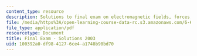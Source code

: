 ```yaml
---
content_type: resource
description: Solutions to final exam on electromagnetic fields, forces, and motion.
file: /media/https%3A/open-learning-course-data-rc.s3.amazonaws.com/6-641-electromagnetic-fields-forces-and-motion-spring-2005/100392a0df9841276ce4a1748b90bd70_finalsoln_s03.pdf
file_type: application/pdf
resourcetype: Document
title: Final Exam - Solutions 2003
uid: 100392a0-df98-4127-6ce4-a1748b90bd70
---
```

